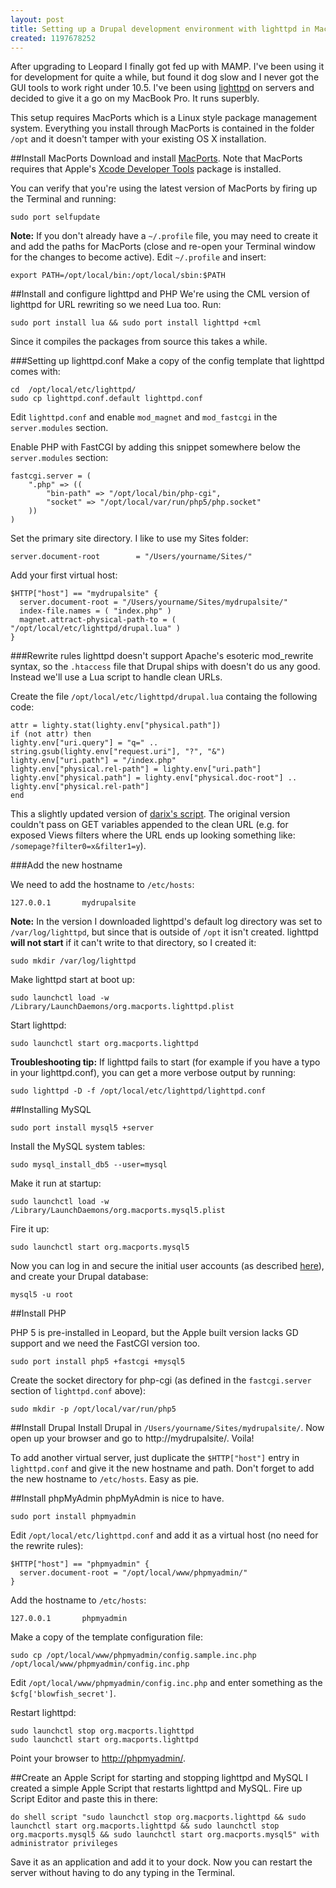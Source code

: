 ```yaml
--- 
layout: post
title: Setting up a Drupal development environment with lighttpd in Mac OS X
created: 1197678252
---
```

After upgrading to Leopard I finally got fed up with MAMP. I've been using it for development for quite a while, but found it dog slow and I never got the GUI tools to work right under 10.5. I've been using [lighttpd](http://www.lighttpd.net) on servers and decided to give it a go on my MacBook Pro. It runs superbly.
 
This setup requires MacPorts which is a Linux style package management system. Everything you install through MacPorts is contained in the folder `/opt` and it doesn't tamper with your existing OS X installation.
<!--break-->  
##Install MacPorts
Download and install [MacPorts](http://www.macports.org/). Note that MacPorts requires that Apple's [Xcode Developer Tools](http://developer.apple.com/tools/xcode/) package is installed.

You can verify that you're using the latest version of MacPorts by firing up the Terminal and running:

    sudo port selfupdate

<strong>Note:</strong> If you don't already have a `~/.profile` file, you may need to create it and add the paths for MacPorts (close and re-open your Terminal window for the changes to become active). Edit `~/.profile` and insert:

    export PATH=/opt/local/bin:/opt/local/sbin:$PATH

##Install and configure lighttpd and PHP
We're using the CML version of lighttpd for URL rewriting so we need Lua too. Run:

    sudo port install lua && sudo port install lighttpd +cml

Since it compiles the packages from source this takes a while.

###Setting up lighttpd.conf
Make a copy of the config template that lighttpd comes with:

    cd  /opt/local/etc/lighttpd/
    sudo cp lighttpd.conf.default lighttpd.conf


Edit `lighttpd.conf` and enable `mod_magnet` and `mod_fastcgi` in the `server.modules` section.

Enable PHP with FastCGI by adding this snippet somewhere below the `server.modules` section:

    fastcgi.server = (
        ".php" => ((
            "bin-path" => "/opt/local/bin/php-cgi",
            "socket" => "/opt/local/var/run/php5/php.socket"
        ))
    )

Set the primary site directory. I like to use my Sites folder:

    server.document-root        = "/Users/yourname/Sites/"

Add your first virtual host:

    $HTTP["host"] == "mydrupalsite" {
      server.document-root = "/Users/yourname/Sites/mydrupalsite/"
      index-file.names = ( "index.php" )
      magnet.attract-physical-path-to = ( "/opt/local/etc/lighttpd/drupal.lua" )
    }

###Rewrite rules
lighttpd doesn't support Apache's esoteric mod_rewrite syntax, so the `.htaccess` file that Drupal ships with doesn't do us any good. Instead we'll use a Lua script to handle clean URLs.

Create the file `/opt/local/etc/lighttpd/drupal.lua` containg the following code:

    attr = lighty.stat(lighty.env["physical.path"])
    if (not attr) then
    lighty.env["uri.query"] = "q=" .. string.gsub(lighty.env["request.uri"], "?", "&")
    lighty.env["uri.path"] = "/index.php"
    lighty.env["physical.rel-path"] = lighty.env["uri.path"]
    lighty.env["physical.path"] = lighty.env["physical.doc-root"] .. lighty.env["physical.rel-path"]
    end

This a slightly updated version of <a href="http://pixel.global-banlist.de/2007/2/6/drupal-on-lighttpd-with-clean-urls">darix's script</a>. The original version couldn't pass on GET variables appended to the clean URL (e.g. for exposed Views filters where the URL ends up looking something like: `/somepage?filter0=x&filter1=y`).

###Add the new hostname

We need to add the hostname to `/etc/hosts`:

    127.0.0.1       mydrupalsite

<strong>Note:</strong> In the version I downloaded lighttpd's default log directory was set to `/var/log/lighttpd`, but since that is outside of `/opt` it isn't created. lighttpd <strong>will not start</strong> if it can't write to that directory, so I created it:

    sudo mkdir /var/log/lighttpd

Make lighttpd start at boot up:

    sudo launchctl load -w /Library/LaunchDaemons/org.macports.lighttpd.plist

Start lighttpd:

    sudo launchctl start org.macports.lighttpd

<strong>Troubleshooting tip:</strong> If lighttpd fails to start (for example if you have a typo in your lighttpd.conf), you can get a more verbose output by running:

    sudo lighttpd -D -f /opt/local/etc/lighttpd/lighttpd.conf

##Installing MySQL

    sudo port install mysql5 +server

Install the MySQL system tables:

    sudo mysql_install_db5 --user=mysql

Make it run at startup:

    sudo launchctl load -w /Library/LaunchDaemons/org.macports.mysql5.plist

Fire it up:

    sudo launchctl start org.macports.mysql5

Now you can log in and secure the initial user accounts (as described [here](http://dev.mysql.com/doc/refman/5.0/en/default-privileges.html)), and create your Drupal database:

    mysql5 -u root


##Install PHP

PHP 5 is pre-installed in Leopard, but the Apple built version lacks GD support and we need the FastCGI version too.

    sudo port install php5 +fastcgi +mysql5

Create the socket directory for php-cgi (as defined in the `fastcgi.server` section of `lighttpd.conf` above):

    sudo mkdir -p /opt/local/var/run/php5


##Install Drupal
Install Drupal in `/Users/yourname/Sites/mydrupalsite/`.
Now open up your browser and go to http://mydrupalsite/. Voila!

To add another virtual server, just duplicate the `$HTTP["host"]` entry in `lighttpd.conf` and give it the new hostname and path. Don't forget to add the new hostname to `/etc/hosts`. Easy as pie.

##Install phpMyAdmin
phpMyAdmin is nice to have.

    sudo port install phpmyadmin

Edit `/opt/local/etc/lighttpd.conf` and add it as a virtual host (no need for the rewrite rules):

    $HTTP["host"] == "phpmyadmin" {
      server.document-root = "/opt/local/www/phpmyadmin/"
    }

Add the hostname to `/etc/hosts`:

    127.0.0.1       phpmyadmin

Make a copy of the template configuration file:

    sudo cp /opt/local/www/phpmyadmin/config.sample.inc.php /opt/local/www/phpmyadmin/config.inc.php

Edit `/opt/local/www/phpmyadmin/config.inc.php` and enter something as the `$cfg['blowfish_secret']`.

Restart lighttpd:

    sudo launchctl stop org.macports.lighttpd
    sudo launchctl start org.macports.lighttpd

Point your browser to [http://phpmyadmin/](http://phpmyadmin/).


##Create an Apple Script for starting and stopping lighttpd and MySQL
I created a simple Apple Script that restarts lighttpd and MySQL. Fire up Script Editor and paste this in there:

    do shell script "sudo launchctl stop org.macports.lighttpd && sudo launchctl start org.macports.lighttpd && sudo launchctl stop org.macports.mysql5 && sudo launchctl start org.macports.mysql5" with administrator privileges

Save it as an application and add it to your dock. Now you can restart the server without having to do any typing in the Terminal.

